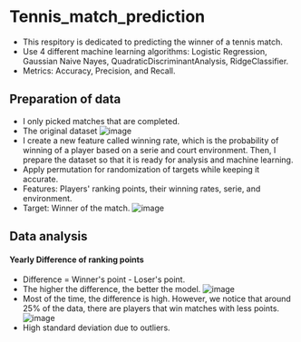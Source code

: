 # Tennis_match_prediction
- This respitory is dedicated to predicting the winner of a tennis match.
- Use 4 different machine learning algorithms: Logistic Regression, Gaussian Naive Nayes, QuadraticDiscriminantAnalysis, RidgeClassifier.
- Metrics: Accuracy, Precision, and Recall.

## Preparation of data
- I only picked matches that are completed.
- The original dataset 
![image](https://user-images.githubusercontent.com/89664955/235504749-4e0f3354-185f-4ffe-b54f-8ddbceb877c5.png)
- I create a new feature called winning rate, which is the probability of winning of a player based on a serie and court environment. Then, I prepare the dataset so that it is ready for analysis and machine learning.
- Apply permutation for randomization of targets while keeping it accurate.
- Features: Players' ranking points, their winning rates, serie, and environment.
- Target: Winner of the match.
![image](https://user-images.githubusercontent.com/89664955/235507046-b6513e60-15e3-4a1b-908f-0b214734d330.png)

## Data analysis
#### Yearly Difference of ranking points
- Difference = Winner's point - Loser's point.
- The higher the difference, the better the model.
![image](https://user-images.githubusercontent.com/89664955/235507758-2348cb81-39fe-45e8-8b20-85996aaab664.png)
- Most of the time, the difference is high. However, we notice that around 25% of the data, there are players that win matches with less points.
![image](https://user-images.githubusercontent.com/89664955/235508059-c04f337e-ee94-49ab-97a0-fc98c1670073.png)
- High standard deviation due to outliers.
